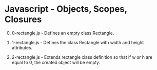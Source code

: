 # Javascript - Objects, Scopes, Closures

0. 0-rectangle.js - Defines an empty class Rectangle.

1. 1-rectangle.js - Defines the class Rectangle with width and height attributes.

2. 2-rectangle.js - Extends rectangle class definition so that if w or h are equal to 0, the created object will be empty.
